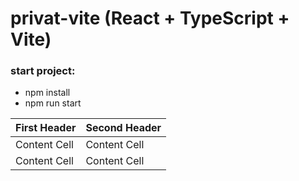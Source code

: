 # privat-vite (React + TypeScript + Vite)

### start project:
- npm install
- npm run start

| First Header  | Second Header |
| ------------- | ------------- |
| Content Cell  | Content Cell  |
| Content Cell  | Content Cell  |
